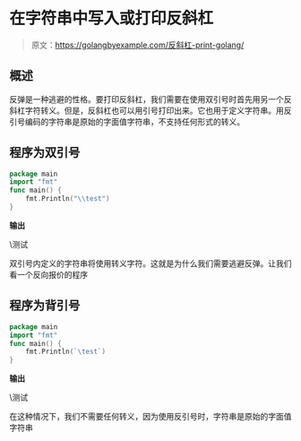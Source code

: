 # 在字符串中写入或打印反斜杠

> 原文：<https://golangbyexample.com/反斜杠-print-golang/>

## **概述**

反弹是一种逃避的性格。要打印反斜杠，我们需要在使用双引号时首先用另一个反斜杠字符转义。但是，反斜杠也可以用引号打印出来。它也用于定义字符串。用反引号编码的字符串是原始的字面值字符串，不支持任何形式的转义。

## **程序为双引号**

```go
package main
import "fmt"
func main() {
    fmt.Println("\\test")
}
```

**输出**

\测试

双引号内定义的字符串将使用转义字符。这就是为什么我们需要逃避反弹。让我们看一个反向报价的程序

## **程序为背引号**

```go
package main
import "fmt"
func main() {
    fmt.Println(`\test`)
}
```

**输出**

\测试

在这种情况下，我们不需要任何转义，因为使用反引号时，字符串是原始的字面值字符串